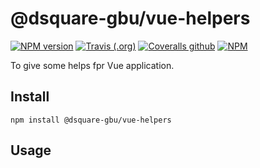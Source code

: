 # @dsquare-gbu/vue-helpers

[![NPM version](https://img.shields.io/npm/v/@dsquare-gbu/vue-helpers.svg?style=flat-square)](https://www.npmjs.com/package/@dsquare-gbu/vue-helpers)
[![Travis (.org)](https://img.shields.io/travis/gbu-linhntaim/vue-helpers?style=flat-square)](https://travis-ci.org/gbu-linhntaim/vue-helpers)
[![Coveralls github](https://img.shields.io/coveralls/github/gbu-linhntaim/vue-helpers?style=flat-square)](https://coveralls.io/github/gbu-linhntaim/vue-helpers)
[![NPM](https://img.shields.io/npm/l/@dsquare-gbu/vue-helpers?style=flat-square)](http://git-gbu.japaneast.cloudapp.azure.com/base/vue-helpers/blob/master/LICENSE)

To give some helps fpr Vue application.

## Install

```shell script
npm install @dsquare-gbu/vue-helpers
```

## Usage